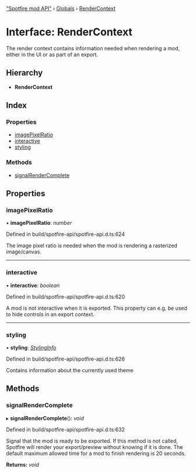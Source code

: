 ["Spotfire mod API"](../README.md) › [Globals](../globals.md) › [RenderContext](rendercontext.md)

# Interface: RenderContext

The render context contains information needed when rendering a mod, either in the UI or as part of an export.

## Hierarchy

* **RenderContext**

## Index

### Properties

* [imagePixelRatio](rendercontext.md#imagepixelratio)
* [interactive](rendercontext.md#interactive)
* [styling](rendercontext.md#styling)

### Methods

* [signalRenderComplete](rendercontext.md#signalrendercomplete)

## Properties

###  imagePixelRatio

• **imagePixelRatio**: *number*

Defined in build/spotfire-api/spotfire-api.d.ts:624

The image pixel ratio is needed when the mod is rendering a rasterized image/canvas.

___

###  interactive

• **interactive**: *boolean*

Defined in build/spotfire-api/spotfire-api.d.ts:620

A mod is not interactive when it is exported.
This property can e.g. be used to hide controls in an export context.

___

###  styling

• **styling**: *[StylingInfo](stylinginfo.md)*

Defined in build/spotfire-api/spotfire-api.d.ts:626

Contains information about the currently used theme

## Methods

###  signalRenderComplete

▸ **signalRenderComplete**(): *void*

Defined in build/spotfire-api/spotfire-api.d.ts:632

Signal that the mod is ready to be exported.
If this method is not called, Spotfire will render your export/preview without knowing if it is done.
The default maximum allowed time for a mod to finish rendering is 20 seconds.

**Returns:** *void*
